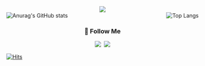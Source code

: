 <div align= "center">
    <img src="https://capsule-render.vercel.app/api?type=waving&color=gradient&height=180&text=@dessert_gomjelly&animation=blink&fontColor=000000&fontSize=60" />
    </div>
    
<div style="display: flex; justify-content: space-between;">
    <div>
        <img src="https://github-readme-stats.vercel.app/api?username=dessertgomjelly&show_icons=true&theme=dark" alt="Anurag's GitHub stats" />
    </div>
    <div>
        <img src="https://github-readme-stats.vercel.app/api/top-langs/?username=dessertgomjelly&layout=compact&theme=dark" alt="Top Langs" />
    </div>
</div>

<h3 align="center">🌈 Follow Me </h3>
<p align="center">
  <a href="https://www.instagram.com/dessert_gomjelly/"><img src="https://img.shields.io/badge/Instagram-E4405F?style=flat-square&logo=Instagram&logoColor=white&link=https://www.instagram.com/hye_inisfree/"/></a>&nbsp
  <a href="mailto:msj12910@naver.com"><img src="https://img.shields.io/badge/Mail-d14836?style=flat-square&logo=Gmail&logoColor=white&link=msj1291@naver.com"/></a>
</p>

[![Hits](https://hits.seeyoufarm.com/api/count/incr/badge.svg?url=https%3A%2F%2Fgithub.com%2Fdessertgomjelly&count_bg=%233D4EC8&title_bg=%23555555&icon=hey.svg&icon_color=%23E7E7E7&title=hits&edge_flat=false)](https://hits.seeyoufarm.com)

